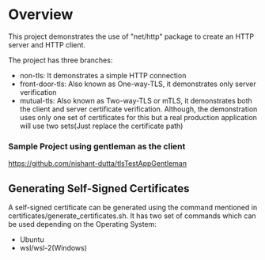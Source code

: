 # Overview
This project demonstrates the use of "net/http" package to create an HTTP server and HTTP client.

The project has three branches:
* non-tls: It demonstrates a simple HTTP connection
* front-door-tls: Also known as One-way-TLS, it demonstrates only server verification
* mutual-tls: Also known as Two-way-TLS or mTLS, it demonstrates both the client and server certificate verification. Although, the demonstration uses only one set of certificates for this but a real production application will use two sets(Just replace the certificate path)

### Sample Project using gentleman as the client
https://github.com/nishant-dutta/tlsTestAppGentleman

## Generating Self-Signed Certificates
A self-signed certificate can be generated using the command mentioned in certificates/generate_certificates.sh. It has two set of commands which can be used depending on the Operating System:
* Ubuntu
* wsl/wsl-2(Windows)
